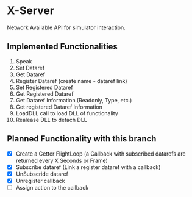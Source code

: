 # X-Server
Network Available API for simulator interaction.

## Implemented Functionalities

1. Speak
2. Set Dataref
3. Get Dataref
4. Register Dataref (create name - dataref link)
5. Set Registered Dataref
6. Get Registered Dataref
7. Get Dataref Information (Readonly, Type, etc.)
8. Get registered Dataref Information
9. LoadDLL call to load DLL of functionality
10. Realease DLL to detach DLL


## Planned Functionality with this branch
 - [x] Create a Getter FlightLoop (a Callback with subscribed datarefs are returned every X Seconds or Frame)
 - [x] Subscribe dataref (Link a register dataref with a callback)
 - [x] UnSubscride dataref
 - [x] Unregister callback
 - [ ] Assign action to the callback
